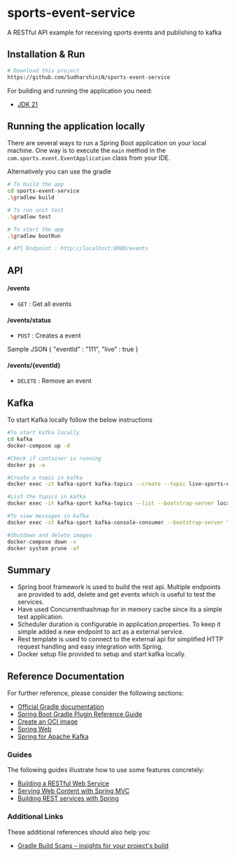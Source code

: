 # sports-event-service
A RESTful API example for receiving sports events and publishing to kafka

## Installation & Run
```bash
# Download this project
https://github.com/SudharshiniN/sports-event-service
```

For building and running the application you need:

- [JDK 21](https://www.oracle.com/java/technologies/downloads/#java21)

## Running the application locally

There are several ways to run a Spring Boot application on your local machine. One way is to execute the `main` method in the `com.sports.event.EventApplication` class from your IDE.

Alternatively you can use the gradle

```bash
# To build the app
cd sports-event-service
.\gradlew build

# To run unit test
.\gradlew test

# To start the app
.\gradlew bootRun

# API Endpoint : http://localhost:8080/events
```

## API

#### /events
* `GET` : Get all events

#### /events/status
* `POST` : Creates a event 

Sample JSON
{
    "eventId" : "111",
    "live" : true
}

#### /events/{eventId}
* `DELETE` : Remove an event

## Kafka
To start Kafka locally follow the below instructions

```bash
#To start kafka locally
cd kafka
docker-compose up -d

#Check if container is running
docker ps -a

#Create a topic in kafka
docker exec -it kafka-sport kafka-topics --create --topic live-sports-event-topic --bootstrap-server localhost:9092 --partitions 1 --replication-factor 1

#List the topics in kafka
docker exec -it kafka-sport kafka-topics --list --bootstrap-server localhost:9092

#To view messages in kafka
docker exec -it kafka-sport kafka-console-consumer --bootstrap-server localhost:9092 --topic live-sports-event-topic --from-beginning

#Shutdown and delete images
docker-compose down -v
docker system prune -af
```

## Summary
* Spring boot framework is used to build the rest api. Multiple endpoints are provided to add, delete and get events which is useful to test the services.
* Have used Concurrenthashmap for in memory cache since its a simple test application.
* Scheduler duration is configurable in application.properties. To keep it simple added a new endpoint to act as a external service.
* Rest template is used to connect to the external api for simplified HTTP request handling and easy integration with Spring.
* Docker setup file provided to setup and start kafka locally.


## Reference Documentation
For further reference, please consider the following sections:

* [Official Gradle documentation](https://docs.gradle.org)
* [Spring Boot Gradle Plugin Reference Guide](https://docs.spring.io/spring-boot/3.5.3/gradle-plugin)
* [Create an OCI image](https://docs.spring.io/spring-boot/3.5.3/gradle-plugin/packaging-oci-image.html)
* [Spring Web](https://docs.spring.io/spring-boot/3.5.3/reference/web/servlet.html)
* [Spring for Apache Kafka](https://docs.spring.io/spring-boot/3.5.3/reference/messaging/kafka.html)

### Guides
The following guides illustrate how to use some features concretely:

* [Building a RESTful Web Service](https://spring.io/guides/gs/rest-service/)
* [Serving Web Content with Spring MVC](https://spring.io/guides/gs/serving-web-content/)
* [Building REST services with Spring](https://spring.io/guides/tutorials/rest/)

### Additional Links
These additional references should also help you:

* [Gradle Build Scans – insights for your project's build](https://scans.gradle.com#gradle)
